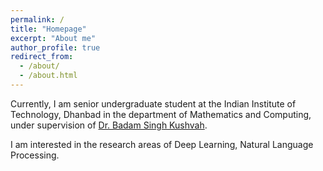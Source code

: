 ```yaml
---
permalink: /
title: "Homepage"
excerpt: "About me"
author_profile: true
redirect_from: 
  - /about/
  - /about.html
---
```


Currently, I am senior undergraduate student at the Indian Institute of Technology, Dhanbad in the department of Mathematics and Computing, under supervision of [Dr. Badam Singh Kushvah](https://www.iitism.ac.in/~bskush/).

I am interested in the research areas of Deep Learning, Natural Language Processing.
